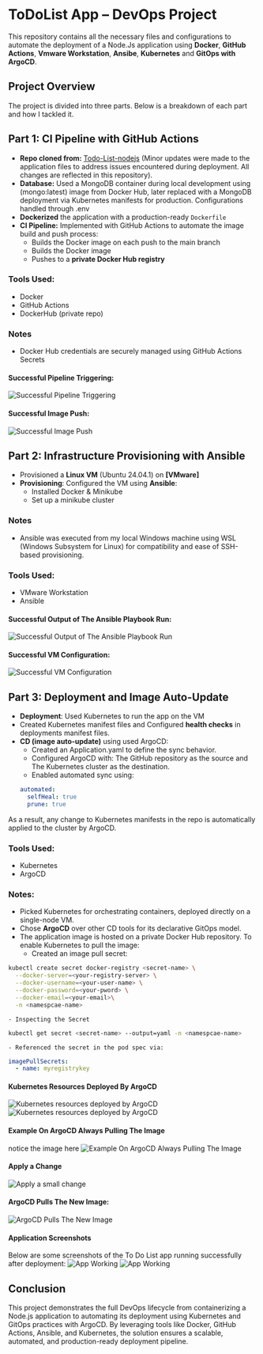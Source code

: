 # ToDoList App – DevOps Project
This repository contains all the necessary files and configurations to automate the deployment of a Node.Js application using **Docker**, **GitHub Actions**, **Vmware Workstation**, **Ansibe**, **Kubernetes** and **GitOps with ArgoCD**.


## Project Overview
The project is divided into three parts. Below is a breakdown of each part and how I tackled it.


## Part 1: CI Pipeline with GitHub Actions
- **Repo cloned from:** [Todo-List-nodejs](https://github.com/Ankit6098/Todo-List-nodejs) (Minor updates were made to the application files to address issues encountered during deployment. All changes are reflected in this repository).
- **Database:** Used a MongoDB container during local development using (mongo:latest) image from Docker Hub, later replaced with a MongoDB deployment via Kubernetes manifests for production. Configurations handled through .env
- **Dockerized** the application with a production-ready `Dockerfile`
- **CI Pipeline:** Implemented with GitHub Actions to automate the image build and push process:
  - Builds the Docker image on each push to the main branch
  - Builds the Docker image
  - Pushes to a **private Docker Hub registry**
###  Tools Used:
- Docker
- GitHub Actions
- DockerHub (private repo)
### Notes
  - Docker Hub credentials are securely managed using GitHub Actions Secrets
#### Successful Pipeline Triggering:
![Successful Pipeline Triggering](images/GitHubActions.png)
#### Successful Image Push:
![Successful Image Push](images/DockerHub.png)
    
## Part 2: Infrastructure Provisioning with Ansible

- Provisioned a **Linux VM** (Ubuntu 24.04.1) on **[VMware]**
- **Provisioning**: Configured the VM using **Ansible**:
  - Installed Docker & Minikube
  - Set up a minikube cluster
### Notes
  -  Ansible was executed from my local Windows machine using WSL (Windows Subsystem for Linux) for compatibility and ease of SSH-based provisioning.
### Tools Used:
  - VMware Workstation 
  - Ansible
#### Successful Output of The Ansible Playbook Run:
![Successful Output of The Ansible Playbook Run](images/ansible.png)
#### Successful VM Configuration:
![Successful VM Configuration](images/VM.png)

## Part 3: Deployment and Image Auto-Update

- **Deployment**: Used Kubernetes to run the app on the VM
- Created Kubernetes manifest files and Configured **health checks** in deployments manifest files.
- **CD (image auto-update)** using used ArgoCD:
  - Created an Application.yaml to define the sync behavior.
  - Configured ArgoCD with: The GitHub repository as the source and The Kubernetes cluster as the destination.
  - Enabled automated sync using:
  ```yaml
  automated:
    selfHeal: true       
    prune: true
  ```       

As a result, any change to Kubernetes manifests in the repo is automatically applied to the cluster by ArgoCD.
    
### Tools Used:
- Kubernetes
- ArgoCD
### Notes:
- Picked Kubernetes for orchestrating containers, deployed directly on a single-node VM.
- Chose **ArgoCD** over other CD tools for its declarative GitOps model.
- The application image is hosted on a private Docker Hub repository. To enable Kubernetes to pull the image:
    - Created an image pull secret:
```bash
kubectl create secret docker-registry <secret-name> \
  --docker-server=<your-registry-server> \
  --docker-username=<your-user-name> \
  --docker-password=<your-pword> \
  --docker-email=<your-email>\
  -n <namespcae-name>
```
    - Inspecting the Secret
```bash
kubectl get secret <secret-name> --output=yaml -n <namespcae-name>
```
    - Referenced the secret in the pod spec via:
```yaml
imagePullSecrets:
  - name: myregistrykey
```
#### Kubernetes Resources Deployed By ArgoCD
![Kubernetes resources deployed by ArgoCD](images/ArgoCD_1.png)
![Kubernetes resources deployed by ArgoCD](images/resources.png)
#### Example On ArgoCD Always Pulling The Image
notice the image here 
![Example On ArgoCD Always Pulling The Image](images/ArgoCD_2.png)
#### Apply a Change 
![Apply a small change ](images/ArgoCD_3.png)
#### ArgoCD Pulls The New Image:
![ArgoCD Pulls The New Image](images/ArgoCD_4.png)

#### Application Screenshots
Below are some screenshots of the To Do List app running successfully after deployment:
![App Working ](images/App_1.png)
![App Working ](images/App_2.png)
## Conclusion
This project demonstrates the full DevOps lifecycle from containerizing a Node.js application to automating its deployment using Kubernetes and GitOps practices with ArgoCD. By leveraging tools like Docker, GitHub Actions, Ansible, and Kubernetes, the solution ensures a scalable, automated, and production-ready deployment pipeline.
